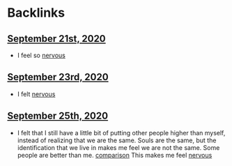 
# Backlinks
## [September 21st, 2020](<September 21st, 2020.md>)
- I feel so [nervous](<nervous.md>)

## [September 23rd, 2020](<September 23rd, 2020.md>)
- I felt [nervous](<nervous.md>)

## [September 25th, 2020](<September 25th, 2020.md>)
- I felt that I still have a little bit of putting other people higher than myself, instead of realizing that we are the same. Souls are the same, but the identification that we live in makes me feel we are not the same. Some people are better than me. [comparison](<comparison.md>) This makes me feel [nervous](<nervous.md>)

